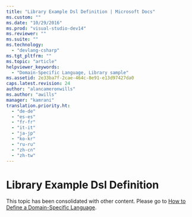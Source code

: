 ```yaml
---
title: "Library Example Dsl Definition | Microsoft Docs"
ms.custom: ""
ms.date: "10/29/2016"
ms.prod: "visual-studio-dev14"
ms.reviewer: ""
ms.suite: ""
ms.technology: 
  - "devlang-csharp"
ms.tgt_pltfrm: ""
ms.topic: "article"
helpviewer_keywords: 
  - "Domain-Specific Language, Library sample"
ms.assetid: 2e33ba7f-2cae-464c-8e91-e13d97427da0
caps.latest.revision: 24
author: "alancameronwills"
ms.author: "awills"
manager: "kamrani"
translation.priority.ht: 
  - "de-de"
  - "es-es"
  - "fr-fr"
  - "it-it"
  - "ja-jp"
  - "ko-kr"
  - "ru-ru"
  - "zh-cn"
  - "zh-tw"
---
```

# Library Example Dsl Definition
This topic has been consolidated with other content. Please go to [How to Define a Domain-Specific Language](../modeling/how-to-define-a-domain-specific-language.md).